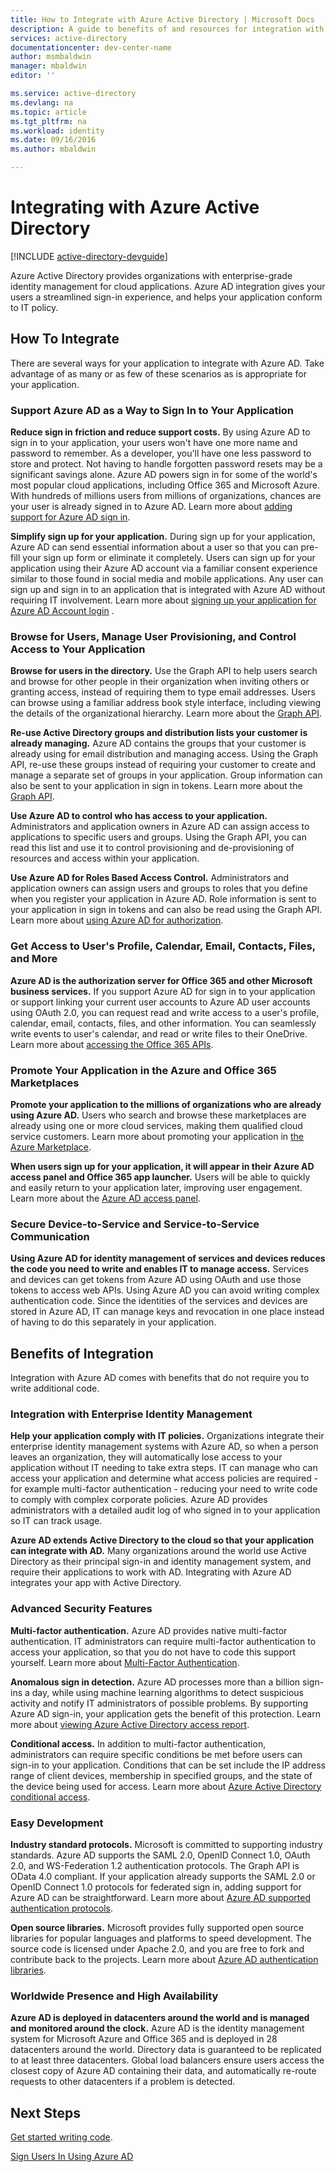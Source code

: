 ```yaml
---
title: How to Integrate with Azure Active Directory | Microsoft Docs
description: A guide to benefits of and resources for integration with Azure Active Directory.
services: active-directory
documentationcenter: dev-center-name
author: msmbaldwin
manager: mbaldwin
editor: ''

ms.service: active-directory
ms.devlang: na
ms.topic: article
ms.tgt_pltfrm: na
ms.workload: identity
ms.date: 09/16/2016
ms.author: mbaldwin

---
```

# Integrating with Azure Active Directory
[!INCLUDE [active-directory-devguide](../../includes/active-directory-devguide.md)]

Azure Active Directory provides organizations with enterprise-grade identity management for cloud applications.  Azure AD integration gives your users a streamlined sign-in experience, and helps your application conform to IT policy.

## How To Integrate
There are several ways for your application to integrate with Azure AD.  Take advantage of as many or as few of these scenarios as is appropriate for your application.

### Support Azure AD as a Way to Sign In to Your Application
**Reduce sign in friction and reduce support costs.** By using Azure AD to sign in to your application, your users won't have one more name and password to remember.  As a developer, you'll have one less password to store and protect.  Not having to handle forgotten password resets may be a significant savings alone.  Azure AD powers sign in for some of the world's most popular cloud applications, including Office 365 and Microsoft Azure.  With hundreds of millions users from millions of organizations, chances are your user is already signed in to Azure AD.  Learn more about [adding support for Azure AD sign in](active-directory-authentication-scenarios.md).

**Simplify sign up for your application.**  During sign up for your application, Azure AD can send essential information about a user so that you can pre-fill your sign up form or eliminate it completely.  Users can sign up for your application using their Azure AD account via a familiar consent experience similar to those found in social media and mobile applications.  Any user can sign up and sign in to an application that is integrated with Azure AD without requiring IT involvement.  Learn more about [signing up your application for Azure AD Account login](../mobile-services/mobile-services-how-to-register-active-directory-authentication.md) .

### Browse for Users, Manage User Provisioning, and Control Access to Your Application
**Browse for users in the directory.**  Use the Graph API to help users search and browse for other people in their organization when inviting others or granting access, instead of requiring them to type email addresses.  Users can browse using a familiar address book style interface, including viewing the details of the organizational hierarchy.  Learn more about the [Graph API](active-directory-graph-api.md).

**Re-use Active Directory groups and distribution lists your customer is already managing.**  Azure AD contains the groups that your customer is already using for email distribution and managing access.  Using the Graph API, re-use these groups instead of requiring your customer to create and manage a separate set of groups in your application.  Group information can also be sent to your application in sign in tokens.  Learn more about the [Graph API](active-directory-graph-api.md).

**Use Azure AD to control who has access to your application.**  Administrators and application owners in Azure AD can assign access to applications to specific users and groups.  Using the Graph API, you can read this list and use it to control provisioning and de-provisioning of resources and access within your application.  

**Use Azure AD for Roles Based Access Control.**  Administrators and application owners can assign users and groups to roles that you define when you register your application in Azure AD.  Role information is sent to your application in sign in tokens and can also be read using the Graph API.  Learn more about [using Azure AD for authorization](http://blogs.technet.com/b/ad/archive/2014/12/18/azure-active-directory-now-with-group-claims-and-application-roles.aspx).

### Get Access to User's Profile, Calendar, Email, Contacts, Files, and More
**Azure AD is the authorization server for Office 365 and other Microsoft business services.**  If you support Azure AD for sign in to your application or support linking your current user accounts to Azure AD user accounts using OAuth 2.0, you can request read and write access to a user's profile, calendar, email, contacts, files, and other information.  You can seamlessly write events to user's calendar, and read or write files to their OneDrive.  Learn more about [accessing the Office 365 APIs](https://msdn.microsoft.com/office/office365/howto/platform-development-overview).

### Promote Your Application in the Azure and Office 365 Marketplaces
**Promote your application to the millions of organizations who are already using Azure AD.**  Users who search and browse these marketplaces are already using one or more cloud services, making them qualified cloud service customers.  Learn more about promoting your application in [the Azure Marketplace](https://azure.microsoft.com/marketplace/partner-program/).

**When users sign up for your application, it will appear in their Azure AD access panel and Office 365 app launcher.**  Users will be able to quickly and easily return to your application later, improving user engagement.  Learn more about the [Azure AD access panel](active-directory-saas-access-panel-introduction.md).

### Secure Device-to-Service and Service-to-Service Communication
**Using Azure AD for identity management of services and devices reduces the code you need to write and enables IT to manage access.**  Services and devices can get tokens from Azure AD using OAuth and use those tokens to access web APIs.  Using Azure AD you can avoid writing complex authentication code.  Since the identities of the services and devices are stored in Azure AD, IT can manage keys and revocation in one place instead of having to do this separately in your application.

## Benefits of Integration
Integration with Azure AD comes with benefits that do not require you to write additional code.

### Integration with Enterprise Identity Management
**Help your application comply with IT policies.**  Organizations integrate their enterprise identity management systems with Azure AD, so when a person leaves an organization, they will automatically lose access to your application without IT needing to take extra steps.  IT can manage who can access your application and determine what access policies are required - for example multi-factor authentication - reducing your need to write code to comply with complex corporate policies.  Azure AD provides administrators with a detailed audit log of who signed in to your application so IT can track usage.

**Azure AD extends Active Directory to the cloud so that your application can integrate with AD.**  Many organizations around the world use Active Directory as their principal sign-in and identity management system, and require their applications to work with AD.  Integrating with Azure AD integrates your app with Active Directory.

### Advanced Security Features
**Multi-factor authentication.**  Azure AD provides native multi-factor authentication.  IT administrators can require multi-factor authentication to access your application, so that you do not have to code this support yourself.  Learn more about [Multi-Factor Authentication](https://azure.microsoft.com/documentation/services/multi-factor-authentication/).

**Anomalous sign in detection.**  Azure AD processes more than a billion sign-ins a day, while using machine learning algorithms to detect suspicious activity and notify IT administrators of possible problems.  By supporting Azure AD sign-in, your application gets the benefit of this protection. Learn more about [viewing Azure Active Directory access report](active-directory-view-access-usage-reports.md).

**Conditional access.**  In addition to multi-factor authentication, administrators can require specific conditions be met before users can sign-in to your application.  Conditions that can be set include the IP address range of client devices, membership in specified groups, and the state of the device being used for access.  Learn more about [Azure Active Directory conditional access](active-directory-conditional-access.md).

### Easy Development
**Industry standard protocols.**  Microsoft is committed to supporting industry standards.  Azure AD supports the SAML 2.0, OpenID Connect 1.0, OAuth 2.0, and WS-Federation 1.2 authentication protocols.  The Graph API is OData 4.0 compliant.  If your application already supports the SAML 2.0 or OpenID Connect 1.0 protocols for federated sign in, adding support for Azure AD can be straightforward.  Learn more about [Azure AD supported authentication protocols](active-directory-authentication-protocols.md).

**Open source libraries.**  Microsoft provides fully supported open source libraries for popular languages and platforms to speed development.  The source code is licensed under Apache 2.0, and you are free to fork and contribute back to the projects.  Learn more about [Azure AD authentication libraries](active-directory-authentication-libraries.md).

### Worldwide Presence and High Availability
**Azure AD is deployed in datacenters around the world and is managed and monitored around the clock.**  Azure AD is the identity management system for Microsoft Azure and Office 365 and is deployed in 28 datacenters around the world.  Directory data is guaranteed to be replicated to at least three datacenters.  Global load balancers ensure users access the closest copy of Azure AD containing their data, and automatically re-route requests to other datacenters if a problem is detected.

## Next Steps
[Get started writing code](active-directory-developers-guide.md#getting-started).

[Sign Users In Using Azure AD](active-directory-authentication-scenarios.md)

